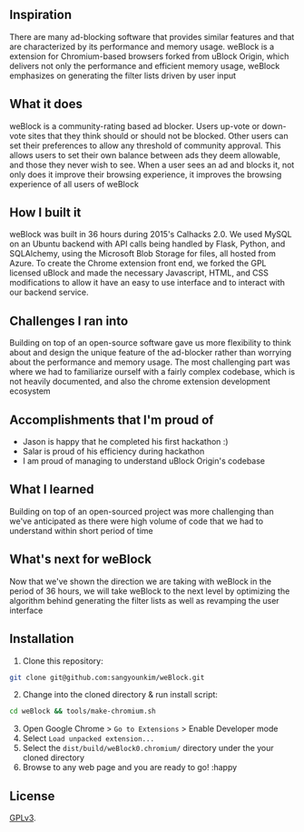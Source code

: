 ## Inspiration
There are many ad-blocking software that provides similar features and that are characterized by its performance and memory usage. weBlock is a extension for Chromium-based browsers forked from uBlock Origin, which delivers not only the performance and efficient memory usage, weBlock emphasizes on generating the filter lists driven by user input

## What it does
weBlock is a community-rating based ad blocker. Users up-vote or down-vote sites that they think should or should not be blocked. Other users can set their preferences to allow any threshold of community approval. This allows users to set their own balance between ads they deem allowable, and those they never wish to see. When a user sees an ad and blocks it, not only does it improve their browsing experience, it improves the browsing experience of all users of weBlock

## How I built it
weBlock was built in 36 hours during 2015's Calhacks 2.0. We used MySQL on an Ubuntu backend with API calls being handled by Flask, Python, and SQLAlchemy, using the Microsoft Blob Storage for files, all hosted from Azure. To create the Chrome extension front end, we forked the GPL licensed uBlock and made the necessary Javascript, HTML, and CSS modifications to allow it have an easy to use interface and to interact with our backend service.

## Challenges I ran into
Building on top of an open-source software gave us more flexibility to think about and design the unique feature of the ad-blocker rather than worrying about the performance and memory usage. The most challenging part was where we had to familiarize ourself with a fairly complex codebase, which is not heavily documented, and also the chrome extension development ecosystem

## Accomplishments that I'm proud of
* Jason is happy that he completed his first hackathon :)
* Salar is proud of his efficiency during hackathon
* I am proud of managing to understand uBlock Origin's codebase

## What I learned
Building on top of an open-sourced project was more challenging than we've anticipated as there were high volume of code that we had to understand within short period of time

## What's next for weBlock
Now that we've shown the direction we are taking with weBlock in the period of 36 hours, we will take weBlock to the next level by optimizing the algorithm behind generating the filter lists as well as revamping the user interface

## Installation
1. Clone this repository:
```bash
git clone git@github.com:sangyounkim/weBlock.git
```
2. Change into the cloned directory & run install script:
```bash
cd weBlock && tools/make-chromium.sh
```
3. Open Google Chrome > `Go to Extensions` > Enable Developer mode
4. Select `Load unpacked extension...`
5. Select the `dist/build/weBlock0.chromium/` directory under the your cloned directory
6. Browse to any web page and you are ready to go! :happy

## License

[GPLv3](https://github.com/sangyounkim/weBlock/blob/master/LICENSE.txt).
